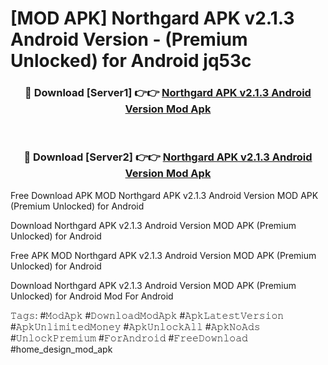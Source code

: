 # [MOD APK] Northgard APK v2.1.3 Android Version - (Premium Unlocked) for Android jq53c



<div align="center">
<h3>🔴 Download [Server1] 👉👉 <a href="https://momento.my/?title=Northgard_APK_v2.1.3_Android_Version">Northgard APK v2.1.3 Android Version Mod Apk</a></h3><br>

<h3>🔴 Download [Server2] 👉👉 <a href="https://momento.my/?title=Northgard_APK_v2.1.3_Android_Version">Northgard APK v2.1.3 Android Version Mod Apk</a></h3>
</div>



Free Download APK MOD Northgard APK v2.1.3 Android Version MOD APK (Premium Unlocked) for Android

Download Northgard APK v2.1.3 Android Version MOD APK (Premium Unlocked) for Android

Free APK MOD Northgard APK v2.1.3 Android Version MOD APK (Premium Unlocked) for Android

Download Northgard APK v2.1.3 Android Version MOD APK (Premium Unlocked) for Android Mod For Android

𝚃𝚊𝚐𝚜: #𝙼𝚘𝚍𝙰𝚙𝚔 #𝙳𝚘𝚠𝚗𝚕𝚘𝚊𝚍𝙼𝚘𝚍𝙰𝚙𝚔 #𝙰𝚙𝚔𝙻𝚊𝚝𝚎𝚜𝚝𝚅𝚎𝚛𝚜𝚒𝚘𝚗 #𝙰𝚙𝚔𝚄𝚗𝚕𝚒𝚖𝚒𝚝𝚎𝚍𝙼𝚘𝚗𝚎𝚢 #𝙰𝚙𝚔𝚄𝚗𝚕𝚘𝚌𝚔𝙰𝚕𝚕 #𝙰𝚙𝚔𝙽𝚘𝙰𝚍𝚜 #𝚄𝚗𝚕𝚘𝚌𝚔𝙿𝚛𝚎𝚖𝚒𝚞𝚖 #𝙵𝚘𝚛𝙰𝚗𝚍𝚛𝚘𝚒𝚍 #𝙵𝚛𝚎𝚎𝙳𝚘𝚠𝚗𝚕𝚘𝚊𝚍 #home_design_mod_apk
